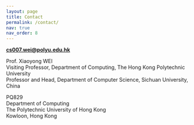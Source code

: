 ```yaml
---
layout: page
title: Contact
permalink: /contact/
nav: true
nav_order: 8
---
```


[**cs007.wei@polyu.edu.hk**](mailto:cs007.wei@polyu.edu.hk)

Prof. Xiaoyong WEI<br>
Visiting Professor, Department of Computing, The Hong Kong Polytechnic University<br>
Professor and Head, Department of Computer Science, Sichuan University, China<br>

PQ829<br>
Department of Computing<br>
The Polytechnic University of Hong Kong<br>
Kowloon, Hong Kong